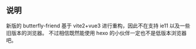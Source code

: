 ## 说明

新版的 butterfly-friend 基于 vite2+vue3 进行重构，因此不在支持 ie11 以及一些旧版本的浏览器。
不过相信既然能使用 hexo 的小伙伴一定也不是低版本浏览器吧。
